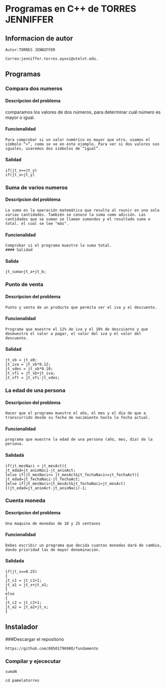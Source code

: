 # Programas en C++ de TORRES JENNIFFER
## Informacion de autor 
`Autor:TORRES JENNIFFER`

`Correo:jenniffer.torres.ayovi@utelvt.edu.`

## Programas
### Compara dos numeros
#### Descripcion del problema 
comparamos los valores de dos números, para determinar cuál número es mayor o igual.

#### Funcionalidad
```
Para comprobar si un valor numérico es mayor que otro, usamos el símbolo “>”, como se ve en este ejemplo. Para ver si dos valores son iguales, usaremos dos símbolos de “igual”.
```
#### Salidad
```
if(jt_x==jt_y)
if(jt_x>jt_y)
```
### Suma de varios numeros
#### Descripcion del problema 
```
La suma es la operación matemática que resulta al reunir en una sola varias cantidades. También se conoce la suma como adición. Las cantidades que se suman se llaman sumandos y el resultado suma o total. el cual se lee "más".
```
#### Funcionalidad
```
Comprobar si el programa muestre la suma total.
#### Salidad
```
#### Salida
```
jt_suma=jt_a+jt_b;
```
### Punto de venta
#### Descripcion del problema 
```
Punto y venta de un producto que permita ver el iva y el descuento.
```
#### Funcionalidad
```
Programa que muestre el 12% de iva y el 10% de descuiento y que desmuestre el valor a pagar, el valor del iva y el valor del descuento.
```
#### Salidad
```
jt_vb = jt_a0;
jt_iva = jt_vb*0.12;
jt_vdes = jt_vb*0.10;
jt_vfi = jt_vb+jt_iva;
jt_vft = jt_vfi-jt_vdes;
```
### La edad de una persona
#### Descripcion del problema 
```
Hacer que el programa muestre el año, el mes y el dia de que a transcurrido desde su fecha de nacimiento hasta la fecha actual.
```
#### Funcionalidad
```
programa que muestre la edad de una persona (año, mes, dia) de la persona.
```
#### Salidadá
```
if(jt_mesNaci < jt_mesAct){
jt_edad=jt_anioNaci-jt_anioAct;
}else if(jt_mesNaci<= jt_mesAct&jt_fechaNaci<=jt_fechaAct){
jt_edad=jt_fechaNaci-jt_fechaAct;
}else if(jt_mesNaci>jt_mesAct&jt_fechaNaci>jt_mesAct){(jt_edad=jt_anioAct-jt_anioNaci)-1;
```
### Cuenta moneda
#### Descripcion del problema
```
Una maquina de monedas de 10 y 25 centavos
```
#### Funcionalidad
```
Debes escribir un programa que decida cuantas monedas dará de cambio, dando prioridad las de mayor denominación. 
```
#### Salidada
```
if(jt_x==0.25)
{
jt_c1 = jt_c1+1;
jt_a1 = jt_x+jt_a1;
}
else
{
jt_c2 = jt_c2+1;
jt_a2 = jt_a2+jt_x;
}
```
## Instalador
###Descargar el repositorio
```
https://github.com/0850179698O/fundamento
```
### Compilar y ejececutar
```
sumaN
```
```
cd pamelatorres
```
